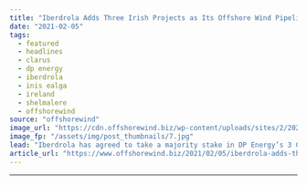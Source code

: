 ```yaml
---
title: "Iberdrola Adds Three Irish Projects as Its Offshore Wind Pipeline Tops 30 GW"
date: "2021-02-05"
tags: 
  - featured
  - headlines
  - clarus
  - dp energy
  - iberdrola
  - inis ealga
  - ireland
  - shelmalere
  - offshorewind
source: "offshorewind"
image_url: "https://cdn.offshorewind.biz/wp-content/uploads/sites/2/2021/02/05094007/Iberdrola-Adds-Three-Irish-Projects-as-Offshore-Wind-Pipeline-Tops-30-GW.jpg"
image_fp: "/assets/img/post_thumbnails/7.jpg"
lead: "Iberdrola has agreed to take a majority stake in DP Energy’s 3 GW offshore"
article_url: "https://www.offshorewind.biz/2021/02/05/iberdrola-adds-three-irish-projects-as-its-offshore-wind-pipeline-tops-30-gw/"
---
```


---
